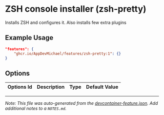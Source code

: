 
# ZSH console installer (zsh-pretty)

Installs ZSH and configures it. Also installs few extra plugins

## Example Usage

```json
"features": {
    "ghcr.io/AppDevMichael/features/zsh-pretty:1": {}
}
```

## Options

| Options Id | Description | Type | Default Value |
|-----|-----|-----|-----|




---

_Note: This file was auto-generated from the [devcontainer-feature.json](https://github.com/AppDevMichael/features/blob/main/src/zsh-pretty/devcontainer-feature.json).  Add additional notes to a `NOTES.md`._
